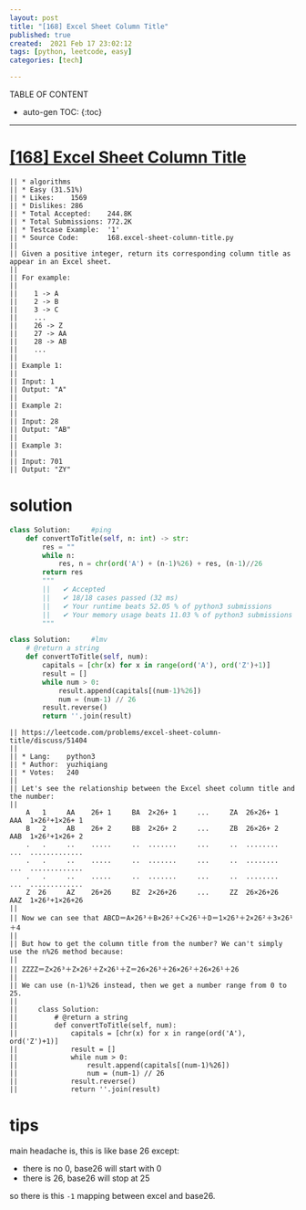 ```yaml
---
layout: post
title: "[168] Excel Sheet Column Title"
published: true
created:  2021 Feb 17 23:02:12
tags: [python, leetcode, easy]
categories: [tech]

---
```


TABLE OF CONTENT

* auto-gen TOC:
{:toc}

- - -


# [[168] Excel Sheet Column Title](https://leetcode.com/problems/excel-sheet-column-title/description/)

    || * algorithms
    || * Easy (31.51%)
    || * Likes:    1569
    || * Dislikes: 286
    || * Total Accepted:    244.8K
    || * Total Submissions: 772.2K
    || * Testcase Example:  '1'
    || * Source Code:       168.excel-sheet-column-title.py
    || 
    || Given a positive integer, return its corresponding column title as
    appear in an Excel sheet.
    || 
    || For example:
    || 
    || ⁠   1 -> A
    || ⁠   2 -> B
    || ⁠   3 -> C
    || ⁠   ...
    || ⁠   26 -> Z
    || ⁠   27 -> AA
    || ⁠   28 -> AB 
    || ⁠   ...
    || 
    || Example 1:
    || 
    || Input: 1
    || Output: "A"
    || 
    || Example 2:
    || 
    || Input: 28
    || Output: "AB"
    || 
    || Example 3:
    || 
    || Input: 701
    || Output: "ZY"

# solution

```python
class Solution:     #ping
    def convertToTitle(self, n: int) -> str:
        res = ""
        while n:
            res, n = chr(ord('A') + (n-1)%26) + res, (n-1)//26
        return res
        """
        ||   ✔ Accepted
        ||   ✔ 18/18 cases passed (32 ms)
        ||   ✔ Your runtime beats 52.05 % of python3 submissions
        ||   ✔ Your memory usage beats 11.03 % of python3 submissions (14.4 MB)
        """

class Solution:     #lmv
    # @return a string
    def convertToTitle(self, num):
        capitals = [chr(x) for x in range(ord('A'), ord('Z')+1)]
        result = []
        while num > 0:
            result.append(capitals[(num-1)%26])
            num = (num-1) // 26
        result.reverse()
        return ''.join(result)
```

    || https://leetcode.com/problems/excel-sheet-column-title/discuss/51404
    || 
    || * Lang:    python3
    || * Author:  yuzhiqiang
    || * Votes:   240
    || 
    || Let's see the relationship between the Excel sheet column title and the number:
    || 
        A   1     AA    26+ 1     BA  2×26+ 1     ...     ZA  26×26+ 1     AAA  1×26²+1×26+ 1
        B   2     AB    26+ 2     BB  2×26+ 2     ...     ZB  26×26+ 2     AAB  1×26²+1×26+ 2
        .   .     ..    .....     ..  .......     ...     ..  ........     ...  .............   
        .   .     ..    .....     ..  .......     ...     ..  ........     ...  .............
        .   .     ..    .....     ..  .......     ...     ..  ........     ...  .............
        Z  26     AZ    26+26     BZ  2×26+26     ...     ZZ  26×26+26     AAZ  1×26²+1×26+26
    || 
    || Now we can see that ABCD＝A×26³＋B×26²＋C×26¹＋D＝1×26³＋2×26²＋3×26¹＋4
    || 
    || But how to get the column title from the number? We can't simply use the n%26 method because:
    || 
    || ZZZZ＝Z×26³＋Z×26²＋Z×26¹＋Z＝26×26³＋26×26²＋26×26¹＋26
    || 
    || We can use (n-1)%26 instead, then we get a number range from 0 to 25.
    || 
    ||     class Solution:
    ||         # @return a string
    ||         def convertToTitle(self, num):
    ||             capitals = [chr(x) for x in range(ord('A'), ord('Z')+1)]
    ||             result = []
    ||             while num > 0:
    ||                 result.append(capitals[(num-1)%26])
    ||                 num = (num-1) // 26
    ||             result.reverse()
    ||             return ''.join(result)

# tips

main headache is, this is like base 26 except:
* there is no 0, base26 will start with 0
* there is 26, base26 will stop at 25

so there is this `-1` mapping between excel and base26.

